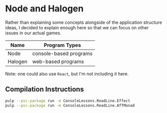 # Node and Halogen

Rather than explaining some concepts alongside of the application structure ideas, I decided to explain enough here so that we can focus on other issues in our actual games.


| Name | Program Types |
| - | - |
| Node | console-based programs |
| Halogen | web-based programs |

Note: one could also use `React`, but I'm not including it here.

## Compilation Instructions

```bash
pulp --psc-package run -m ConsoleLessons.ReadLine.Effect
pulp --psc-package run -m ConsoleLessons.ReadLine.AffMonad
```

